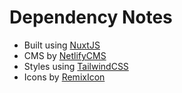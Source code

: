 # Dependency Notes

- Built using [NuxtJS](https://nuxtjs.org)
- CMS by [NetlifyCMS](https://www.netlifycms.org/)
- Styles using [TailwindCSS](https://tailwindcss.com/)
- Icons by [RemixIcon](https://remixicon.com/)